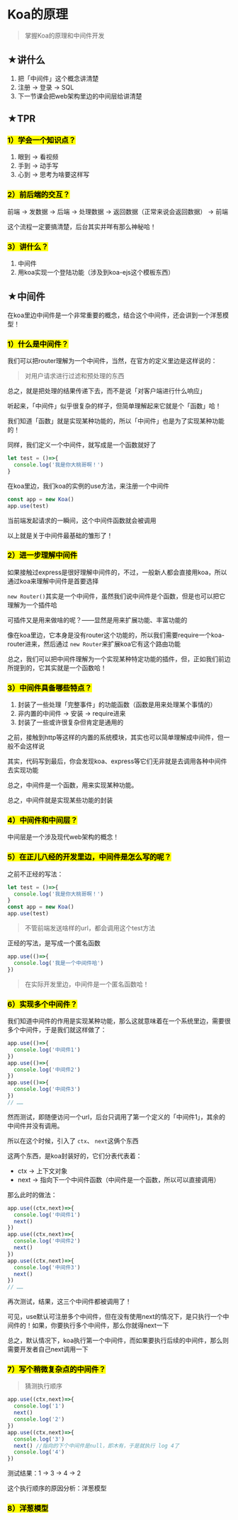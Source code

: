 # Koa的原理

> 掌握Koa的原理和中间件开发

## ★讲什么

1. 把「中间件」这个概念讲清楚
2. 注册 -> 登录 -> SQL
3. 下一节课会把web架构里边的中间层给讲清楚

## ★TPR

### <mark>1）学会一个知识点？</mark>

1. 眼到 -> 看视频
2. 手到 -> 动手写
3. 心到 -> 思考为啥要这样写

### <mark>2）前后端的交互？</mark>

前端 -> 发数据 -> 后端 -> 处理数据 -> 返回数据（正常来说会返回数据） -> 前端

这个流程一定要搞清楚，后台其实并咩有那么神秘哈！

### <mark>3）讲什么？</mark>

1. 中间件
2. 用koa实现一个登陆功能（涉及到koa-ejs这个模板东西）

## ★中间件

在koa里边中间件是一个非常重要的概念，结合这个中间件，还会讲到一个洋葱模型！

### <mark>1）什么是中间件？</mark>

我们可以把router理解为一个中间件，当然，在官方的定义里边是这样说的：

> 对用户请求进行过滤和预处理的东西

总之，就是把处理的结果传递下去，而不是说「对客户端进行什么响应」

听起来，「中间件」似乎很复杂的样子，但简单理解起来它就是个「函数」哈！

我们知道「函数」就是实现某种功能的，所以「中间件」也是为了实现某种功能的！

同样，我们定义一个中间件，就写成是一个函数就好了

``` js
let test = ()=>{
  console.log('我是你大桃哥啊！')
}
```

在koa里边，我们koa的实例的use方法，来注册一个中间件

``` js
const app = new Koa()
app.use(test)
```

当前端发起请求的一瞬间，这个中间件函数就会被调用

以上就是关于中间件最基础的雏形了！

### <mark>2）进一步理解中间件</mark>

如果接触过express是很好理解中间件的，不过，一般新人都会直接用koa，所以通过koa来理解中间件是首要选择

`new Router()`其实是一个中间件，虽然我们说中间件是个函数，但是也可以把它理解为一个插件哈

可插件又是用来做啥的呢？——显然是用来扩展功能、丰富功能的

像在koa里边，它本身是没有router这个功能的，所以我们需要require一个koa-router进来，然后通过 `new Router`来扩展koa它有这个路由功能

总之，我们可以把中间件理解为一个实现某种特定功能的插件，但，正如我们前边所提到的，它其实就是一个函数哈！

### <mark>3）中间件具备哪些特点？</mark>

1. 封装了一些处理「完整事件」的功能函数（函数是用来处理某个事情的）
2. 非内置的中间件 -> 安装 -> require进来
3. 封装了一些或许很复杂但肯定是通用的

之前，接触到http等这样的内置的系统模块，其实也可以简单理解成中间件，但一般不会这样说

其实，代码写到最后，你会发现koa、express等它们无非就是去调用各种中间件去实现功能

总之，中间件是一个函数，用来实现某种功能。

总之，中间件就是实现某些功能的封装

### <mark>4）中间件和中间层？</mark>

中间层是一个涉及现代web架构的概念！

### <mark>5）在正儿八经的开发里边，中间件是怎么写的呢？</mark>

之前不正经的写法：

``` js
let test = ()=>{
  console.log('我是你大桃哥啊！')
}
const app = new Koa()
app.use(test)
```

> 不管前端发送啥样的url，都会调用这个test方法

正经的写法，是写成一个匿名函数

``` js
app.use(()=>{
  console.log('我是一个中间件哈')
})
```

> 在实际开发里边，中间件是一个匿名函数哈！

### <mark>6）实现多个中间件？</mark>

我们知道中间件的作用是实现某种功能，那么这就意味着在一个系统里边，需要很多个中间件，于是我们就这样做了：

``` js
app.use(()=>{
  console.log('中间件1')
})
app.use(()=>{
  console.log('中间件2')
})
app.use(()=>{
  console.log('中间件3')
})
// ……
```

然而测试，即随便访问一个url，后台只调用了第一个定义的「中间件1」，其余的中间件并没有调用。

所以在这个时候，引入了 `ctx`、 `next`这俩个东西

这两个东西，是koa封装好的，它们分表代表着：

- ctx -> 上下文对象
- next -> 指向下一个中间件函数（中间件是一个函数，所以可以直接调用）

那么此时的做法：

``` js
app.use((ctx,next)=>{
  console.log('中间件1')
  next()
})
app.use((ctx,next)=>{
  console.log('中间件2')
  next()
})
app.use((ctx,next)=>{
  console.log('中间件3')
  next()
})
// ……
```

再次测试，结果，这三个中间件都被调用了！

可见，use默认可注册多个中间件，但在没有使用next的情况下，是只执行一个中间件的！如果，你要执行多个中间件，那么你就得next一下

总之，默认情况下，koa执行第一个中间件，而如果要执行后续的中间件，那么则需要开发者自己next调用一下

### <mark>7）写个稍微复杂点的中间件？</mark>

> 猜测执行顺序

``` js
app.use((ctx,next)=>{
  console.log('1')
  next()
  console.log('2')
})
app.use((ctx,next)=>{
  console.log('3')
  next() //指向的下个中间件是null，即木有，于是就执行 log 4了
  console.log('4')
})
```

测试结果：1 -> 3 -> 4 -> 2

这个执行顺序的原因分析：洋葱模型

### <mark>8）洋葱模型</mark>








































